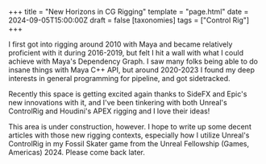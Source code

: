 +++
title = "New Horizons in CG Rigging"
template = "page.html"
date = 2024-09-05T15:00:00Z
draft = false
[taxonomies]
tags = ["Control Rig"]
+++

I first got into rigging around 2010 with Maya and became relatively proficient with it during 2016-2019, but felt I hit a wall with what I could achieve with Maya's Dependency Graph. I saw many folks being able to do insane things with Maya C++ API, but around 2020-2023 I found my deep interests in general programming for pipeline, and got sidetracked.

Recently this space is getting excited again thanks to SideFX and Epic's new innovations with it, and I've been tinkering with both Unreal's ControlRig and Houdini's APEX rigging and I love their ideas!

This area is under construction, however. I hope to write up some decent articles with those new rigging contexts, especially how I utilize Unreal's ControlRig in my Fossil Skater game from the Unreal Fellowship (Games, Americas) 2024. Please come back later.
